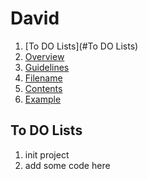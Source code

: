 # David

1.  [To DO Lists](#To DO Lists)
1.  [Overview](#overview)
1.  [Guidelines](#guidelines)
1.  [Filename](#filename)
1.  [Contents](#contents)
1.  [Example](#example)

## To DO Lists

1. init project 
2. add some code here
